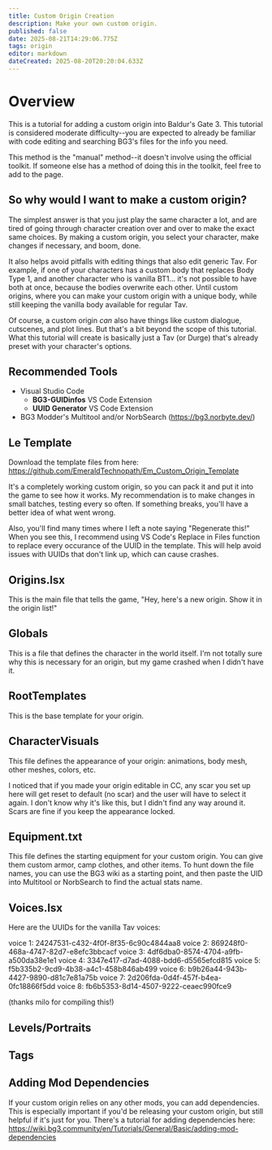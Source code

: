```yaml
---
title: Custom Origin Creation
description: Make your own custom origin.
published: false
date: 2025-08-21T14:29:06.775Z
tags: origin
editor: markdown
dateCreated: 2025-08-20T20:20:04.633Z
---
```


# Overview
This is a tutorial for adding a custom origin into Baldur's Gate 3. This tutorial is considered moderate difficulty--you are expected to already be familiar with code editing and searching BG3's files for the info you need.

This method is the "manual" method--it doesn't involve using the official toolkit. If someone else has a method of doing this in the toolkit, feel free to add to the page.

## So why would I want to make a custom origin?

The simplest answer is that you just play the same character a lot, and are tired of going through character creation over and over to make the exact same choices. By making a custom origin, you select your character, make changes if necessary, and boom, done.

It also helps avoid pitfalls with editing things that also edit generic Tav. For example, if one of your characters has a custom body that replaces Body Type 1, and another character who is vanilla BT1... it's not possible to have both at once, because the bodies overwrite each other. Until custom origins, where you can make your custom origin with a unique body, while still keeping the vanilla body available for regular Tav.

Of course, a custom origin *can* also have things like custom dialogue, cutscenes, and plot lines. But that's a bit beyond the scope of this tutorial. What this tutorial will create is basically just a Tav (or Durge) that's already preset with your character's options.

## Recommended Tools

- Visual Studio Code
	- **BG3-GUIDinfos** VS Code Extension
	- **UUID Generator** VS Code Extension
- BG3 Modder's Multitool and/or NorbSearch (https://bg3.norbyte.dev/)

## Le Template

Download the template files from here: https://github.com/EmeraldTechnopath/Em_Custom_Origin_Template

It's a completely working custom origin, so you can pack it and put it into the game to see how it works. My recommendation is to make changes in small batches, testing every so often. If something breaks, you'll have a better idea of what went wrong.

Also, you'll find many times where I left a note saying "Regenerate this!" When you see this, I recommend using VS Code's Replace in Files function to replace every occurance of the UUID in the template. This will help avoid issues with UUIDs that don't link up, which can cause crashes.

## Origins.lsx

This is the main file that tells the game, "Hey, here's a new origin. Show it in the origin list!"

## Globals

This is a file that defines the character in the world itself. I'm not totally sure why this is necessary for an origin, but my game crashed when I didn't have it.

## RootTemplates

This is the base template for your origin.

## CharacterVisuals

This file defines the appearance of your origin: animations, body mesh, other meshes, colors, etc.

I noticed that if you made your origin editable in CC, any scar you set up here will get reset to default (no scar) and the user will have to select it again. I don't know why it's like this, but I didn't find any way around it. Scars are fine if you keep the appearance locked.

## Equipment.txt

This file defines the starting equipment for your custom origin. You can give them custom armor, camp clothes, and other items. To hunt down the file names, you can use the BG3 wiki as a starting point, and then paste the UID into Multitool or NorbSearch to find the actual stats name.

## Voices.lsx

Here are the UUIDs for the vanilla Tav voices:

voice 1: 24247531-c432-4f0f-8f35-6c90c4844aa8
voice 2: 869248f0-468a-4747-82d7-e8efc3bbcacf
voice 3: 4df6dba0-8574-4704-a9fb-a500da38e1e1
voice 4: 3347e417-d7ad-4088-bdd6-d5565efcd815
voice 5: f5b335b2-9cd9-4b38-a4c1-458b846ab499
voice 6: b9b26a44-943b-4427-9890-d81c7e81a75b
voice 7: 2d206fda-0d4f-457f-b4ea-0fc18866f5dd
voice 8: fb6b5353-8d14-4507-9222-ceaec990fce9

(thanks milo for compiling this!)

## Levels/Portraits

## Tags

## Adding Mod Dependencies

If your custom origin relies on any other mods, you can add dependencies. This is especially important if you'd be releasing your custom origin, but still helpful if it's just for you. There's a tutorial for adding dependencies here: https://wiki.bg3.community/en/Tutorials/General/Basic/adding-mod-dependencies


